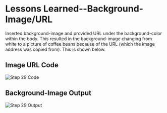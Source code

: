 <html>
  <body>
    <h1>Lessons Learned--Background-Image/URL</h1>
    <p>
      Inserted background-image and provided URL under the background-color within the body. This resulted in the background-image changing
      from white to a picture of coffee beans because of the URL (which the image address was copied from). This is shown below.
       </p>
   <h2>Image URL Code</h2>
   <img src="https://github.com/jennisa1/freeCodeCamp-Projects/blob/main/Cafe%20Menu%20%E2%98%95/Images/Step%2029%20Code%20.png?raw=true" alt="Step 29 Code"> 
     <h2>Background-Image Output</h2>
   <img src="https://github.com/jennisa1/freeCodeCamp-Projects/blob/main/Cafe%20Menu%20%E2%98%95/Images/Step%2029%20Output.png?raw=true" alt="Step 29 Output">
  </body>
  </html>
